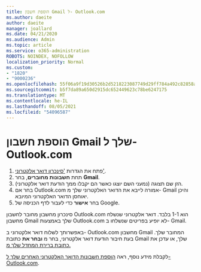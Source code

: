 ```yaml
---
title: הוספת חשבון Gmail ל- Outlook.com
ms.author: daeite
author: daeite
manager: joallard
ms.date: 04/21/2020
ms.audience: Admin
ms.topic: article
ms.service: o365-administration
ROBOTS: NOINDEX, NOFOLLOW
localization_priority: Normal
ms.custom:
- "1820"
- "9000236"
ms.openlocfilehash: 55f06a9f19d30526b2d5218223087749d29ff784a492c82858aaeacbd6166391
ms.sourcegitcommit: b5f7da89a650d2915dc652449623c78be6247175
ms.translationtype: MT
ms.contentlocale: he-IL
ms.lasthandoff: 08/05/2021
ms.locfileid: "54096587"
---
```

# <a name="add-your-gmail-account-to-outlookcom"></a>הוספת חשבון Gmail שלך ל- Outlook.com

1. פתח את הגדרות ['סינכרון דואר אלקטרוני'](https://go.microsoft.com/fwlink/?linkid=875264).
2. תחת **חשבונות מחוברים**, בחר **Gmail**.
3. הזן שם תצוגה (נמעני השם יוצגו כאשר הם יקבלו ממך הודעת דואר אלקטרוני).
4. בחר אם Outlook.com אמורה לייבא את הדואר האלקטרוני שלך מ- Gmail והיכן יאוחסן הדואר האלקטרוני המיובא.
5. בחר **אישור** כדי לעבור לדף הכניסה של Google.

סינכרון מחשבון מחובר לחשבון Outlook.com הוא 1-1 בלבד. דואר אלקטרוני שנשלח מחשבון Gmail שלך באמצעות Outlook.com לא יופיע בפריטים שנשלחו ב- Gmail.

באפשרותך לשלוח דואר אלקטרוני ב- Outlook.com מחשבון Gmail המחובר שלך. בעת חיבור הודעת דואר אלקטרוני, בחר מ **ובחר את** כתובת Gmail שלך, או עדכן את [כתובת ברירת המחדל שלך מ.](https://go.microsoft.com/fwlink/?linkid=875264)

לקבלת מידע נוסף, ראה [הוספת חשבונות הדואר האלקטרוני האחרים שלך ל- Outlook.com](https://support.office.com/article/c5224df4-5885-4e79-91ba-523aa743f0ba?wt.mc_id=Office_Outlook_com_Alchemy).
